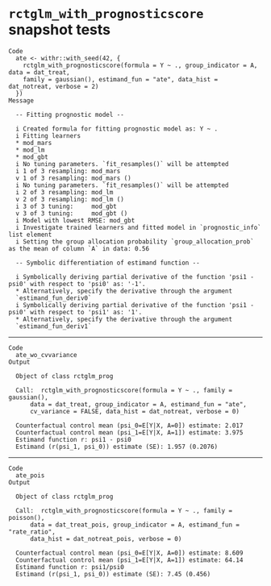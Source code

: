 # `rctglm_with_prognosticscore` snapshot tests

    Code
      ate <- withr::with_seed(42, {
        rctglm_with_prognosticscore(formula = Y ~ ., group_indicator = A, data = dat_treat,
        family = gaussian(), estimand_fun = "ate", data_hist = dat_notreat, verbose = 2)
      })
    Message
      
      -- Fitting prognostic model --
      
      i Created formula for fitting prognostic model as: Y ~ .
      i Fitting learners
      * mod_mars
      * mod_lm
      * mod_gbt
      i	No tuning parameters. `fit_resamples()` will be attempted
      i 1 of 3 resampling: mod_mars
      v 1 of 3 resampling: mod_mars ()
      i	No tuning parameters. `fit_resamples()` will be attempted
      i 2 of 3 resampling: mod_lm
      v 2 of 3 resampling: mod_lm ()
      i 3 of 3 tuning:     mod_gbt
      v 3 of 3 tuning:     mod_gbt ()
      i Model with lowest RMSE: mod_gbt
      i Investigate trained learners and fitted model in `prognostic_info` list element
      i Setting the group allocation probability `group_allocation_prob` as the mean of column `A` in data: 0.56
      
      -- Symbolic differentiation of estimand function --
      
      i Symbolically deriving partial derivative of the function 'psi1 - psi0' with respect to 'psi0' as: '-1'.
      * Alternatively, specify the derivative through the argument
      `estimand_fun_deriv0`
      i Symbolically deriving partial derivative of the function 'psi1 - psi0' with respect to 'psi1' as: '1'.
      * Alternatively, specify the derivative through the argument
      `estimand_fun_deriv1`

---

    Code
      ate_wo_cvvariance
    Output
      
      Object of class rctglm_prog 
      
      Call:  rctglm_with_prognosticscore(formula = Y ~ ., family = gaussian(), 
          data = dat_treat, group_indicator = A, estimand_fun = "ate", 
          cv_variance = FALSE, data_hist = dat_notreat, verbose = 0)
      
      Counterfactual control mean (psi_0=E[Y|X, A=0]) estimate: 2.017
      Counterfactual control mean (psi_1=E[Y|X, A=1]) estimate: 3.975
      Estimand function r: psi1 - psi0
      Estimand (r(psi_1, psi_0)) estimate (SE): 1.957 (0.2076)

---

    Code
      ate_pois
    Output
      
      Object of class rctglm_prog 
      
      Call:  rctglm_with_prognosticscore(formula = Y ~ ., family = poisson(), 
          data = dat_treat_pois, group_indicator = A, estimand_fun = "rate_ratio", 
          data_hist = dat_notreat_pois, verbose = 0)
      
      Counterfactual control mean (psi_0=E[Y|X, A=0]) estimate: 8.609
      Counterfactual control mean (psi_1=E[Y|X, A=1]) estimate: 64.14
      Estimand function r: psi1/psi0
      Estimand (r(psi_1, psi_0)) estimate (SE): 7.45 (0.456)

